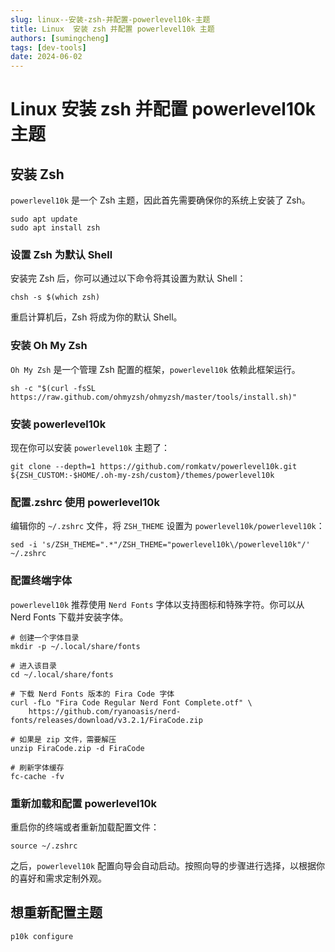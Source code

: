 ```yaml
---
slug: linux--安装-zsh-并配置-powerlevel10k-主题
title: Linux  安装 zsh 并配置 powerlevel10k 主题
authors: [sumingcheng]
tags: [dev-tools]
date: 2024-06-02
---
```


# Linux 安装 zsh 并配置 powerlevel10k 主题

## 安装 Zsh

`powerlevel10k` 是一个 Zsh 主题，因此首先需要确保你的系统上安装了 Zsh。

```
sudo apt update
sudo apt install zsh
```

### 设置 Zsh 为默认 Shell

安装完 Zsh 后，你可以通过以下命令将其设置为默认 Shell：

```
chsh -s $(which zsh)
```

重启计算机后，Zsh 将成为你的默认 Shell。

### 安装 Oh My Zsh

`Oh My Zsh` 是一个管理 Zsh 配置的框架，`powerlevel10k` 依赖此框架运行。

```
sh -c "$(curl -fsSL https://raw.github.com/ohmyzsh/ohmyzsh/master/tools/install.sh)"
```

### 安装 powerlevel10k

现在你可以安装 `powerlevel10k` 主题了：

```
git clone --depth=1 https://github.com/romkatv/powerlevel10k.git ${ZSH_CUSTOM:-$HOME/.oh-my-zsh/custom}/themes/powerlevel10k
```

### 配置.zshrc 使用 powerlevel10k

编辑你的 `~/.zshrc` 文件，将 `ZSH_THEME` 设置为 `powerlevel10k/powerlevel10k`：

```
sed -i 's/ZSH_THEME=".*"/ZSH_THEME="powerlevel10k\/powerlevel10k"/' ~/.zshrc
```

### 配置终端字体

`powerlevel10k` 推荐使用 `Nerd Fonts` 字体以支持图标和特殊字符。你可以从 Nerd Fonts 下载并安装字体。

```
# 创建一个字体目录
mkdir -p ~/.local/share/fonts
​
# 进入该目录
cd ~/.local/share/fonts
​
# 下载 Nerd Fonts 版本的 Fira Code 字体
curl -fLo "Fira Code Regular Nerd Font Complete.otf" \
    https://github.com/ryanoasis/nerd-fonts/releases/download/v3.2.1/FiraCode.zip

# 如果是 zip 文件，需要解压
unzip FiraCode.zip -d FiraCode
​
# 刷新字体缓存
fc-cache -fv
```

### 重新加载和配置 powerlevel10k

重启你的终端或者重新加载配置文件：

```
source ~/.zshrc
```

之后，`powerlevel10k` 配置向导会自动启动。按照向导的步骤进行选择，以根据你的喜好和需求定制外观。

## 想重新配置主题

```
p10k configure
```
